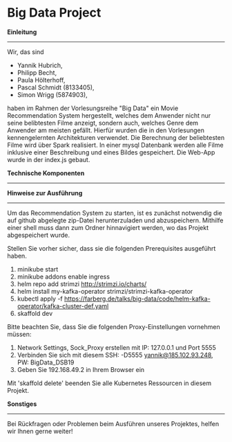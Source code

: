 # Big Data Project

**Einleitung**
**************
Wir, das sind
- Yannik Hubrich,
- Philipp Becht,
- Paula Hölterhoff,
- Pascal Schmidt (8133405),
- Simon Wrigg (5874903), 

haben im Rahmen der Vorlesungsreihe "Big Data" ein Movie Recommendation System hergestellt, welches dem Anwender nicht nur seine belibtesten Filme anzeigt, sondern auch, welches Genre dem Anwender am meisten gefällt.
Hierfür wurden die in den Vorlesungen kennengelernten Architekturen verwendet. Die Berechnung der beliebtesten Filme wird über Spark realisiert. In einer mysql Datenbank werden alle Filme inklusive einer Beschreibung und eines Bildes gespeichert. Die Web-App wurde in der index.js gebaut.



**Technische Komponenten**
**************************



























**Hinweise zur Ausführung**
***************************

Um das Recommendation System zu starten, ist es zunächst notwendig die auf github abgelegte zip-Datei herunterzuladen und abzuspeichern.
Mithilfe einer shell muss dann zum Ordner hinnavigiert werden, wo das Projekt abgespeichert wurde.

Stellen Sie vorher sicher, dass sie die folgenden Prerequisites ausgeführt haben.
1) minikube start
3) minikube addons enable ingress
4) helm repo add strimzi http://strimzi.io/charts/
5) helm install my-kafka-operator strimzi/strimzi-kafka-operator
6) kubectl apply -f https://farberg.de/talks/big-data/code/helm-kafka-operator/kafka-cluster-def.yaml
7) skaffold dev


Bitte beachten Sie, dass Sie die folgenden Proxy-Einstellungen vornehmen müssen:
1) Network Settings, Sock_Proxy erstellen mit IP: 127.0.0.1 und Port 5555
2) Verbinden Sie sich mit diesem SSH: -D5555 yannik@185.102.93.248, PW: BigData_DSB19
3) Geben Sie 192.168.49.2 in Ihrem Browser ein



Mit 'skaffold delete' beenden Sie alle Kubernetes Ressourcen in diesem Projekt.





**Sonstiges**
*************
Bei Rückfragen oder Problemen beim Ausführen unseres Projektes, helfen wir Ihnen gerne weiter!

